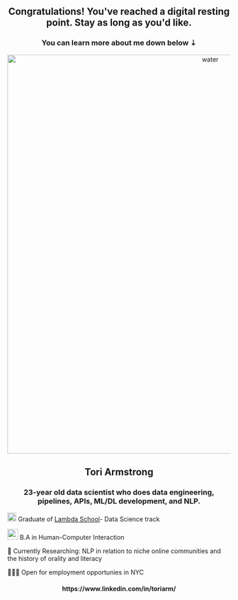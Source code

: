 <h2 align="center">Congratulations! You've reached a digital resting point. Stay as long as you'd like.</h2>
<h3 align="center">You can learn more about me down below ⇣</h3>
<p align="center"> <img src="https://media.giphy.com/media/3oz8xur099boo4N9aU/giphy.gif" width=900px alt="water" /> </p>

<h2 align="center">Tori Armstrong</h2>
<h3 align="center">23-year old data scientist who does data engineering, pipelines, APIs, ML/DL development, and NLP.</h3>
<p>
  <p align="left"> <img src="https://user-images.githubusercontent.com/73486804/115800246-38572300-a3a8-11eb-8cbe-c027d658f0c8.png" width=20px />  Graduate of <a href="https://lambdaschool.com/">Lambda School</a>- Data Science track</p>
  <p align="left"> <img src="https://user-images.githubusercontent.com/73486804/115801278-5f165900-a3aa-11eb-81a8-b717f3ba813d.png" width=24px />  B.A in Human-Computer Interaction </p>
  <p <g-emoji class="g-emoji rich-diff-level-zero" alias="jigsaw" fallback- src="https://github.githubassets.com/images/icons/emoji/unicode/1f9e9.png">🧩</g-emoji> Currently Researching: NLP in relation to niche online communities and the history of orality and literacy</p>
  <p <g-emoji class="g-emoji rich-diff-level-zero" alias="jigsaw" fallback- src="https://github.githubassets.com/images/icons/emoji/unicode/1f9e9.png">👩🏼‍💻</g-emoji> Open for employment opportunies in NYC</p>
</p>

<h4 align="center"> https://www.linkedin.com/in/toriarm/ </h4>

